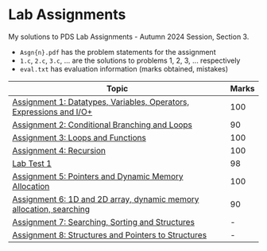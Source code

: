 # Lab Assignments

My solutions to PDS Lab Assignments - Autumn 2024 Session, Section 3.

- `Asgn{n}.pdf` has the problem statements for the assignment
- `1.c`, `2.c`, `3.c`, ... are the solutions to problems 1, 2, 3, ... respectively
- `eval.txt` has evaluation information (marks obtained, mistakes)

| Topic                                                                                                      | Marks |
| ---------------------------------------------------------------------------------------------------------- | ----- |
| [Assignment 1: Datatypes, Variables, Operators, Expressions and I/O+](./01-datatypes-variables-operators/) | 100   |
| [Assignment 2: Conditional Branching and Loops](./02-conditional-branching-loops/)                         | 90    |
| [Assignment 3: Loops and Functions](./03-loops-functions/)                                                 | 100   |
| [Assignment 4: Recursion](./04-recursion/)                                                                 | 100   |
| [Lab Test 1](./lab-test-01/)                                                                               | 98    |
| [Assignment 5: Pointers and Dynamic Memory Allocation](./05-pointers-and-dma/)                             | 100   |
| [Assignment 6: 1D and 2D array, dynamic memory allocation, searching](./06-arrays-dma-searching/)          | 90    |
| [Assignment 7: Searching, Sorting and Structures](./07-searching-sorting-structs/)                         | -     |
| [Assignment 8: Structures and Pointers to Structures](./08-structs)                                        | -     |
